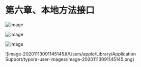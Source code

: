 # 第六章、本地方法接口



![image](https://static.lovedata.net/20-11-13-f6080be23f35c1b8afb27e8bd388c9a4.png-wm)

![image](https://static.lovedata.net/20-11-13-32b63993b226cef4b6d32aee789e0c85.png-wm)

![image](https://static.lovedata.net/20-11-13-5cc15cd5e2524ffe2314cb1fd09c53d2.png-wm)

![image-20201113091145145](/Users/apple/Library/Application Support/typora-user-images/image-20201113091145145.png)



